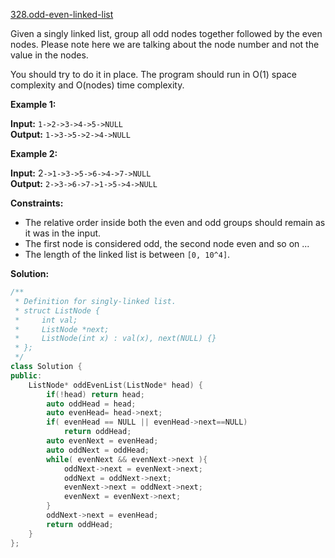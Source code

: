 [328.odd-even-linked-list](https://leetcode.com/problems/odd-even-linked-list/)  

Given a singly linked list, group all odd nodes together followed by the even nodes. Please note here we are talking about the node number and not the value in the nodes.

You should try to do it in place. The program should run in O(1) space complexity and O(nodes) time complexity.

**Example 1:**

  
**Input:** `1->2->3->4->5->NULL`  
**Output:** `1->3->5->2->4->NULL`  

**Example 2:**

  
**Input:** 2`->1->3->5->6->4->7->NULL`  
**Output:** `2->3->6->7->1->5->4->NULL`  

**Constraints:**

*   The relative order inside both the even and odd groups should remain as it was in the input.
*   The first node is considered odd, the second node even and so on ...
*   The length of the linked list is between `[0, 10^4]`.  



**Solution:**  

```cpp
/**
 * Definition for singly-linked list.
 * struct ListNode {
 *     int val;
 *     ListNode *next;
 *     ListNode(int x) : val(x), next(NULL) {}
 * };
 */
class Solution {
public:
    ListNode* oddEvenList(ListNode* head) {
        if(!head) return head;
        auto oddHead = head;
        auto evenHead= head->next;
        if( evenHead == NULL || evenHead->next==NULL)
            return oddHead;
        auto evenNext = evenHead;
        auto oddNext = oddHead;
        while( evenNext && evenNext->next ){
            oddNext->next = evenNext->next;
            oddNext = oddNext->next;
            evenNext->next = oddNext->next;
            evenNext = evenNext->next;
        }
        oddNext->next = evenHead;
        return oddHead;
    }
};
```
      